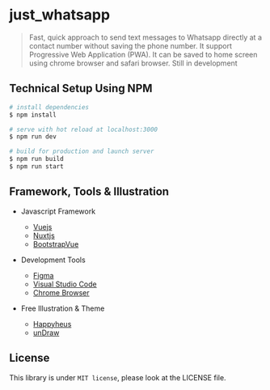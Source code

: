 # **just_whatsapp**
> Fast, quick approach to send text messages to Whatsapp directly at a contact number without saving the phone number. It support Progressive Web Application (PWA). It can be saved to home screen using chrome browser and safari browser.
> Still in development

## Technical Setup Using NPM

```bash
# install dependencies
$ npm install

# serve with hot reload at localhost:3000
$ npm run dev

# build for production and launch server
$ npm run build
$ npm run start
```

## Framework, Tools & Illustration

* Javascript Framework 
  - [Vuejs](https://vuejs.org)
  - [Nuxtjs](https://nuxtjs.org)
  - [BootstrapVue](https://bootstrap-vue.org)

* Development Tools
  - [Figma](https://www.figma.com)
  - [Visual Studio Code](https://code.visualstudio.com)
  - [Chrome Browser](https://www.google.com/chrome)

* Free Illustration & Theme
  - [Happyheus](https://www.happyhues.co)
  - [unDraw](https://undraw.co)

## License
This library is under `MIT license`, please look at the LICENSE file.
